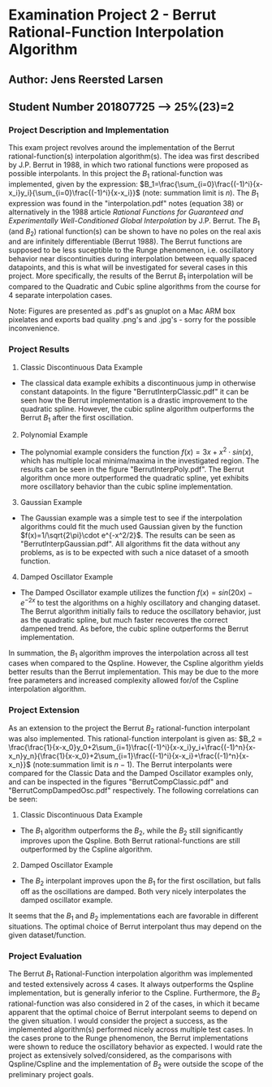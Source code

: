 # Examination Project 2 - Berrut Rational-Function Interpolation Algorithm
## Author: Jens Reersted Larsen
## Student Number 201807725 --> 25\%(23)=2

### Project Description and Implementation
This exam project revolves around the implementation of the Berrut rational-function(s) interpolation algorithm(s). The idea was first described by J.P. Berrut in 1988, in which two rational functions were proposed as possible interpolants. In this project the $B_1$ rational-function was implemented, given by the expression: 
$B_1=\frac{\sum_{i=0}\frac{(-1)^i}{x-x_i}y_i}{\sum_{i=0}\frac{(-1)^i}{x-x_i}}$ (note: summation limit is $n$). The $B_1$ expression was found in the "interpolation.pdf" notes (equation 38) or alternatively in the 1988 article *Rational Functions for Guaranteed and Experimentally Well-Conditioned Global Interpolation* by J.P. Berrut. The $B_1$ (and $B_2$) rational function(s) can be shown to have no poles on the real axis and are infinitely differentiable (Berrut 1988). The Berrut functions are supposed to be less suceptible to the Runge phenomenon, i.e. oscillatory behavior near discontinuities during interpolation between equally spaced datapoints, and this is what will be investigated for several cases in this project. More specifically, the results of the Berrut $B_1$ interpolation will be compared to the Quadratic and Cubic spline algorithms from the course for 4 separate interpolation cases. 

Note: Figures are presented as .pdf's as gnuplot on a Mac ARM box pixelates and exports bad quality .png's and .jpg's - sorry for the possible inconvenience. 

### Project Results
1. Classic Discontinuous Data Example
  - The classical data example exhibits a discontinuous jump in otherwise constant datapoints. In the figure "BerrutInterpClassic.pdf" it can be seen how the Berrut implementation is a drastic improvement to the quadratic spline. However, the cubic spline algorithm outperforms the Berrut $B_1$ after the first oscillation. 
2. Polynomial Example
  - The polynomial example considers the function $f(x)=3x+x^2\cdot sin(x)$, which has multiple local minima/maxima in the investigated region. The results can be seen in the figure "BerrutInterpPoly.pdf". The Berrut algorithm once more outperformed the quadratic spline, yet exhibits more oscillatory behavior than the cubic spline implementation. 
3. Gaussian Example 
  - The Gaussian example was a simple test to see if the interpolation algorithms could fit the much used Gaussian given by the function $f(x)=1/\sqrt{2\pi}\cdot e^{-x^2/2}$. The results can be seen as "BerrutInterpGaussian.pdf". All algorithms fit the data without any problems, as is to be expected with such a nice dataset of a smooth function. 
4. Damped Oscillator Example
  - The Damped Oscillator example utilizes the function $f(x)=sin(20x)-e^{-2x}$ to test the algorithms on a highly oscillatory and changing dataset. The Berrut algorithm initially fails to reduce the oscillatory behavior, just as the quadratic spline, but much faster recoveres the correct dampened trend. As before, the cubic spline outperforms the Berrut implementation. 

In summation, the $B_1$ algorithm improves the interpolation across all test cases when compared to the Qspline. However, the Cspline algorithm yields better results than the Berrut implementation. This may be due to the more free parameters and increased complexity allowed for/of the Cspline interpolation algorithm. 

### Project Extension
As an extension to the project the Berrut $B_2$ rational-function interpolant was also implemented. This rational-function interpolant is given as: 
$B_2 = \frac{\frac{1}{x-x_0}y_0+2\sum_{i=1}\frac{(-1)^i}{x-x_i}y_i+\frac{(-1)^n}{x-x_n}y_n}{\frac{1}{x-x_0}+2\sum_{i=1}\frac{(-1)^i}{x-x_i}+\frac{(-1)^n}{x-x_n}}$ (note:summation limit is $n-1$).
The Berrut interpolants were compared for the Classic Data and the Damped Oscillator examples only, and can be inspected in the figures "BerrutCompClassic.pdf" and "BerrutCompDampedOsc.pdf" respectively. The following correlations can be seen: 
1. Classic Discontinuous Data Example
  - The $B_1$ algorithm outperforms the $B_2$, while the $B_2$ still significantly improves upon the Qspline. Both Berrut rational-functions are still outperformed by the Cspline algorithm. 
2. Damped Oscillator Example
  - The $B_2$ interpolant improves upon the $B_1$ for the first oscillation, but falls off as the oscillations are damped. Both very nicely interpolates the damped oscillator example. 

It seems that the $B_1$ and $B_2$ implementations each are favorable in different situations. The optimal choice of Berrut interpolant thus may depend on the given dataset/function.

### Project Evaluation
The Berrut $B_1$ Rational-Function interpolation algorithm was implemented and tested extensively across 4 cases. It always outperforms the Qspline implementation, but is generally inferior to the Cspline. Furthermore, the $B_2$ rational-function was also considered in 2 of the cases, in which it became apparent that the optimal choice of Berrut interpolant seems to depend on the given situation. I would consider the project a success, as the implemented algorithm(s) performed nicely across multiple test cases. In the cases prone to the Runge phenomenon, the Berrut implementations were shown to reduce the oscillatory behavior as expected. I would rate the project as extensively solved/considered, as the comparisons with Qspline/Cspline and the implementation of $B_2$ were outside the scope of the preliminary project goals. 
